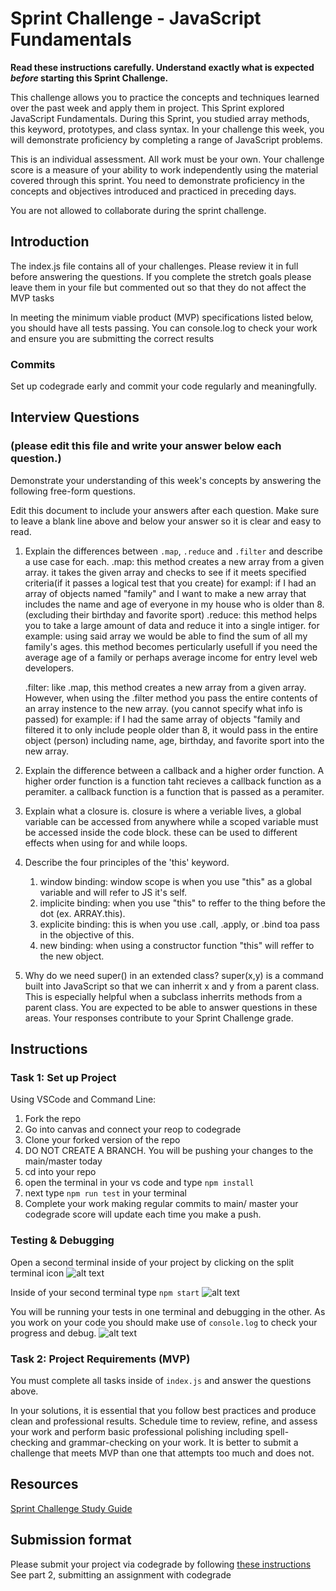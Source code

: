 # Sprint Challenge - JavaScript Fundamentals

**Read these instructions carefully. Understand exactly what is expected _before_ starting this Sprint Challenge.**

This challenge allows you to practice the concepts and techniques learned over the past week and apply them in project. This Sprint explored JavaScript Fundamentals. During this Sprint, you studied array methods, this keyword, prototypes, and class syntax. In your challenge this week, you will demonstrate proficiency by completing a range of JavaScript problems.

This is an individual assessment. All work must be your own. Your challenge score is a measure of your ability to work independently using the material covered through this sprint. You need to demonstrate proficiency in the concepts and objectives introduced and practiced in preceding days.

You are not allowed to collaborate during the sprint challenge. 

## Introduction

The index.js file contains all of your challenges. Please review it in full before answering the questions. If you complete the stretch goals please leave them in your file but commented out so that they do not affect the MVP tasks 

In meeting the minimum viable product (MVP) specifications listed below, you should have all tests passing. You can console.log to check your work and ensure you are submitting the correct results 

### Commits

Set up codegrade early and commit your code regularly and meaningfully. 

## Interview Questions
### (please edit this file and write your answer below each question.)
Demonstrate your understanding of this week's concepts by answering the following free-form questions.

Edit this document to include your answers after each question. Make sure to leave a blank line above and below your answer so it is clear and easy to read.

1. Explain the differences between `.map`, `.reduce` and `.filter` and describe a use case for each. 
    .map:
        this method creates a new array from a given array. it takes the given array and checks to see if it meets specified criteria(if it passes a logical test that you create)
        for exampl: if I had an array of objects named "family" and I want to make a new array that includes the name and age of everyone in my house who is older than 8.(excluding their birthday and favorite sport) 
    .reduce: 
        this method helps you to take a large amount of data and reduce it into a single intiger.
        for example: using said array we would be able to find the sum of all my family's ages. this method becomes perticularly usefull if you need the average age of a family or perhaps average income for entry level web developers.

    .filter: 
        like .map, this method creates a new array from a given array. However, when using the .filter method you pass the entire contents of an array instence to the new array. (you cannot specify what info is passed)
        for example: if I had the same array of objects "family and filtered it to only include people older than 8, it would pass in the entire object (person) including name, age, birthday, and favorite sport into the new array.
2. Explain the difference between a callback and a higher order function.
    A higher order function is a function taht recieves a callback function as a peramiter. a callback function is a function that is passed as a peramiter.
3. Explain what a closure is.
    closure is where a veriable lives, a global variable can be accessed from anywhere while a scoped variable must be accessed inside the code block. these can be used to different effects when using for and while loops.
4. Describe the four principles of the 'this' keyword.
    1. window binding: window scope is when you use "this" as a global variable and will refer to JS it's self.
    2. implicite binding: when you use "this" to reffer to the thing before the dot (ex. ARRAY.this).
    3. explicite binding: this is when you use .call, .apply, or .bind toa pass in the objective of this.
    4. new binding: when using a constructor function "this" will reffer to the new object.
5. Why do we need super() in an extended class?
    super(x,y) is a command built into JavaScript so that we can inherrit x and y from a parent class. This is especially helpful when a subclass inherrits methods from a parent class.
You are expected to be able to answer questions in these areas. Your responses contribute to your Sprint Challenge grade. 

## Instructions

### Task 1: Set up Project

Using VSCode and Command Line:


1. Fork the repo
2. Go into canvas and connect your reop to codegrade
3. Clone your forked version of the repo
4. DO NOT CREATE A BRANCH. You will be pushing your changes to the main/master today
5. cd into your repo
6. open the terminal in your vs code and type `npm install`
7. next type `npm run test` in your terminal
8. Complete your work making regular commits to main/ master your codegrade score will update each time you make a push.


### Testing & Debugging

Open a second terminal inside of your project by clicking on the split terminal icon
![alt text](assets/split_terminal.png "Split Terminal")

Inside of your second terminal type `npm start` 
![alt text](assets/npm_start.png "type npm start")

You will be running your tests in one terminal and debugging in the other. As you work on your code you should make use of `console.log` to check your progress and debug.
![alt text](assets/tests_debug_terminal_final.png "your terminal should look like this")

### Task 2: Project Requirements (MVP)

You must complete all tasks inside of `index.js` and answer the questions above.

In your solutions, it is essential that you follow best practices and produce clean and professional results. Schedule time to review, refine, and assess your work and perform basic professional polishing including spell-checking and grammar-checking on your work. It is better to submit a challenge that meets MVP than one that attempts too much and does not.

## Resources
 
 [Sprint Challenge Study Guide](https://www.notion.so/bloomtech/Unit-1-Sprint-3-Study-Guide-033a9a00659a4ef98c12eb97e49a6110)

## Submission format

Please submit your project via codegrade by following [these instructions](https://notion.so.bloomtech.BloomTech-Git-Flow-Step-by-step-269f68ae3bf64eb689a8328715a179f9) See part 2, submitting an assignment with codegrade
